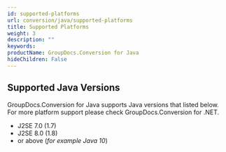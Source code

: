 ```yaml
---
id: supported-platforms
url: conversion/java/supported-platforms
title: Supported Platforms
weight: 3
description: ""
keywords: 
productName: GroupDocs.Conversion for Java
hideChildren: False
---
```

## Supported Java Versions

GroupDocs.Conversion for Java supports Java versions that listed below. For more platform support please check GroupDocs.Conversion for .NET.

*   J2SE 7.0 (1.7)
*   J2SE 8.0 (1.8)
*   or above (*for example Java 10*)
